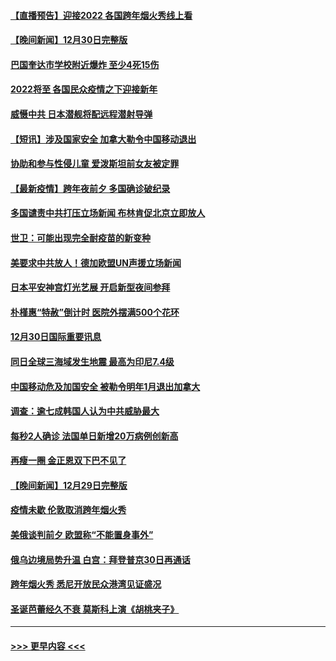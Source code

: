 #### [【直播预告】迎接2022 各国跨年烟火秀线上看](../pages/prog202/a103308120.md?t=12311850) 
#### [【晚间新闻】12月30日完整版](../pages/prog202/a103307967.md?t=12311850) 
#### [巴国奎达市学校附近爆炸 至少4死15伤](../pages/prog202/a103307970.md?t=12311850) 
#### [2022将至 各国民众疫情之下迎接新年](../pages/prog202/a103307787.md?t=12311850) 
#### [威慑中共 日本潜舰将配远程潜射导弹](../pages/prog202/a103307756.md?t=12311850) 
#### [【短讯】涉及国家安全 加拿大勒令中国移动退出](../pages/prog202/a103307497.md?t=12311850) 
#### [协助和参与性侵儿童 爱泼斯坦前女友被定罪](../pages/prog202/a103307555.md?t=12311850) 
#### [【最新疫情】跨年夜前夕 多国确诊破纪录](../pages/prog202/a103307514.md?t=12311850) 
#### [多国谴责中共打压立场新闻 布林肯促北京立即放人](../pages/prog202/a103307473.md?t=12311850) 
#### [世卫：可能出现完全耐疫苗的新变种](../pages/prog202/a103306914.md?t=12311850) 
#### [美要求中共放人！德加欧盟UN声援立场新闻](../pages/prog202/a103306865.md?t=12311850) 
#### [日本平安神宫灯光艺展 开启新型夜间参拜](../pages/prog202/a103306858.md?t=12311850) 
#### [朴槿惠“特赦”倒计时 医院外摆满500个花环](../pages/prog202/a103306880.md?t=12311850) 
#### [12月30日国际重要讯息](../pages/prog202/a103306852.md?t=12311850) 
#### [同日全球三海域发生地震 最高为印尼7.4级](../pages/prog202/a103306790.md?t=12311850) 
#### [中国移动危及加国安全 被勒令明年1月退出加拿大](../pages/prog202/a103306816.md?t=12311850) 
#### [调查：逾七成韩国人认为中共威胁最大](../pages/prog202/a103306785.md?t=12311850) 
#### [每秒2人确诊 法国单日新增20万病例创新高](../pages/prog202/a103306694.md?t=12311850) 
#### [再瘦一圈 金正恩双下巴不见了](../pages/prog202/a103306683.md?t=12311850) 
#### [【晚间新闻】12月29日完整版](../pages/prog202/a103306559.md?t=12311850) 
#### [疫情未歇 伦敦取消跨年烟火秀](../pages/prog202/a103306668.md?t=12311850) 
#### [美俄谈判前夕 欧盟称“不能置身事外”](../pages/prog202/a103306644.md?t=12311850) 
#### [俄乌边境局势升温 白宫：拜登普京30日再通话](../pages/prog202/a103306391.md?t=12311850) 
#### [跨年烟火秀 悉尼开放民众港湾见证盛况](../pages/prog202/a103306534.md?t=12311850) 
#### [圣诞芭蕾经久不衰 莫斯科上演《胡桃夹子》](../pages/prog202/a103306352.md?t=12311850) 

----
#### [ >>> 更早内容 <<< ](../indexes/prog202-earlier.md)
